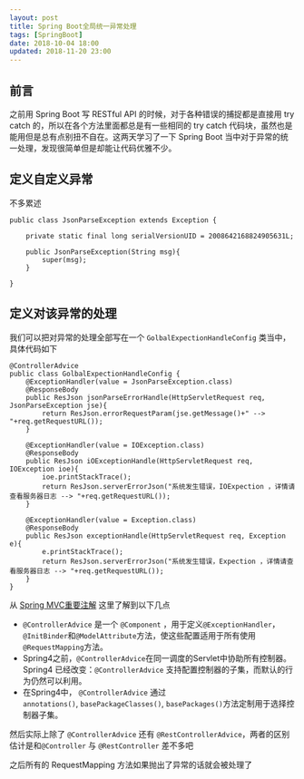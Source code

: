 ```yaml
---
layout: post
title: Spring Boot全局统一异常处理
tags: [SpringBoot]
date: 2018-10-04 18:00
updated: 2018-11-20 23:00
---
```

## 前言
之前用 Spring Boot 写 RESTful API 的时候，对于各种错误的捕捉都是直接用 try catch 的，所以在各个方法里面都总是有一些相同的 try catch 代码块，虽然也是能用但是总有点别扭不自在。这两天学习了一下 Spring Boot 当中对于异常的统一处理，发现很简单但是却能让代码优雅不少。

## 定义自定义异常
不多累述

```
public class JsonParseException extends Exception {

    private static final long serialVersionUID = 2008642168824905631L;

    public JsonParseException(String msg){
        super(msg);
    }
    
}
```

## 定义对该异常的处理
我们可以把对异常的处理全部写在一个 `GolbalExpectionHandleConfig` 类当中， 具体代码如下
```
@ControllerAdvice
public class GolbalExpectionHandleConfig {
    @ExceptionHandler(value = JsonParseException.class)
    @ResponseBody
    public ResJson jsonParseErrorHandle(HttpServletRequest req, JsonParseException jse){
        return ResJson.errorRequestParam(jse.getMessage()+" --> "+req.getRequestURL());
    }

    @ExceptionHandler(value = IOException.class)
    @ResponseBody
    public ResJson iOExceptionHandle(HttpServletRequest req, IOException ioe){
        ioe.printStackTrace();
        return ResJson.serverErrorJson("系统发生错误，IOExpection ，详情请查看服务器日志 --> "+req.getRequestURL());
    }

    @ExceptionHandler(value = Exception.class)
    @ResponseBody
    public ResJson exceptionHandle(HttpServletRequest req, Exception e){
        e.printStackTrace();
        return ResJson.serverErrorJson("系统发生错误，Expection ，详情请查看服务器日志 --> "+req.getRequestURL());
    }
}
```

从 [Spring MVC重要注解](https://blog.csdn.net/lovesomnus/article/details/73252532) 这里了解到以下几点
 - `@ControllerAdvice` 是一个 `@Component` ，用于定义`@ExceptionHandler`，`@InitBinder`和`@ModelAttribute`方法，使这些配置适用于所有使用`@RequestMapping`方法。
 - Spring4之前，`@ControllerAdvice`在同一调度的Servlet中协助所有控制器。Spring4 已经改变：`@ControllerAdvice` 支持配置控制器的子集，而默认的行为仍然可以利用。
 - 在Spring4中， `@ControllerAdvice` 通过 `annotations()`, `basePackageClasses()`, `basePackages()`方法定制用于选择控制器子集。

然后实际上除了 `@ControllerAdvice` 还有 `@RestControllerAdvice`，两者的区别估计是和`@Controller` 与 `@RestController` 差不多吧

之后所有的 RequestMapping 方法如果抛出了异常的话就会被处理了
